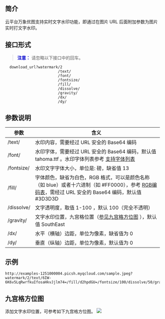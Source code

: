 ## 简介
云平台万象优图支持实时文字水印功能，即通过在图片 URL 后面附加参数为图片实时打文字水印。
## 接口形式
><font color="#0000cc">**注意：** </font>
请忽略以下接口中的回车。

```
  download_url?watermark/2
                        /text/
                        /font/
                        /fontsize/
                        /fill/
                        /dissolve/
                        /gravity/
                        /dx/
                        /dy/
```

## 参数说明

| 参数                       | 含义                                       |
| ------------------------ | ---------------------------------------- |
| /text/      | 水印内容，需要经过 URL 安全的 Base64 编码                  |
| /font/  | 水印字体，需要经过 URL 安全的 Base64 编码，默认值 tahoma.ttf 。水印字体列表参考 [支持字体列表](/doc/product/275/万象优图支持字体列表) |
| /fontsize/     | 水印文字字体大小，单位是: 磅，缺省值 13                    |
| /fill/ | 字体颜色，缺省为白色，RGB 格式，可以是颜色名称（如 blue）或者十六进制（如 #FF0000），参考 [RGB编码表](http://www.rapidtables.com/web/color/RGB_Color.htm)，需经过 URL 安全的 Base64 编码，默认值 #3D3D3D |
| /dissolve/     | 文字透明度，取值 1-100 ，默认 100（完全不透明）               |
| /gravity/       | 文字水印位置，九宫格位置（[参见九宫格方位图](#1) ），默认值 SouthEast |
| /dx/          | 水平（横轴）边距，单位为像素，缺省值为 0                     |
| /dy/          | 垂直（纵轴）边距，单位为像素，默认值为 0                      |

## 示例

```
http://examples-1251000004.picsh.myqcloud.com/sample.jpeg?watermark/2/text/6IW-6K6v5LqRwrfkuIfosaHkvJjlm74=/fill/d2hpdGU=/fontsize/100/dissolve/50/gravity/northeast/dx/20/dy/20
```
<span id="1"></span>
## 九宫格方位图
添加文字水印位置，可参考如下九宫格方位图。
![](http://qzonestyle.gtimg.cn/qzone/vas/opensns/res/img/apicankao-3.jpg)
